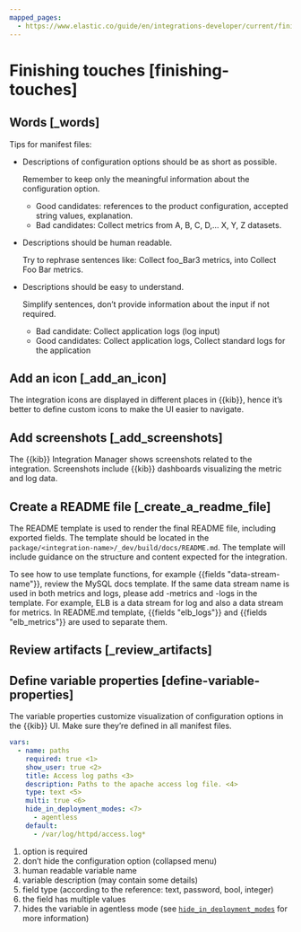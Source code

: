 ```yaml
---
mapped_pages:
  - https://www.elastic.co/guide/en/integrations-developer/current/finishing-touches.html
---
```


# Finishing touches [finishing-touches]

## Words [_words]

Tips for manifest files:

* Descriptions of configuration options should be as short as possible.

    Remember to keep only the meaningful information about the configuration option.

    * Good candidates: references to the product configuration, accepted string values, explanation.
    * Bad candidates: Collect metrics from A, B, C, D,…​ X, Y, Z datasets.


* Descriptions should be human readable.

    Try to rephrase sentences like: Collect foo_Bar3 metrics, into Collect Foo Bar metrics.

* Descriptions should be easy to understand.

    Simplify sentences, don’t provide information about the input if not required.

    * Bad candidate: Collect application logs (log input)
    * Good candidates: Collect application logs, Collect standard logs for the application



## Add an icon [_add_an_icon]

The integration icons are displayed in different places in {{kib}}, hence it’s better to define custom icons to make the UI easier to navigate.


## Add screenshots [_add_screenshots]

The {{kib}} Integration Manager shows screenshots related to the integration. Screenshots include {{kib}} dashboards visualizing the metric and log data.


## Create a README file [_create_a_readme_file]

The README template is used to render the final README file, including exported fields. The template should be located in the `package/<integration-name>/_dev/build/docs/README.md`. The template will include guidance on the structure and content expected for the integration.

To see how to use template functions, for example {{fields "data-stream-name"}}, review the MySQL docs template. If the same data stream name is used in both metrics and logs, please add -metrics and -logs in the template. For example, ELB is a data stream for log and also a data stream for metrics. In README.md template, {{fields "elb_logs"}} and {{fields "elb_metrics"}} are used to separate them.


## Review artifacts [_review_artifacts]



## Define variable properties [define-variable-properties]

The variable properties customize visualization of configuration options in the {{kib}} UI. Make sure they’re defined in all manifest files.

```yaml
vars:
  - name: paths
    required: true <1>
    show_user: true <2>
    title: Access log paths <3>
    description: Paths to the apache access log file. <4>
    type: text <5>
    multi: true <6>
    hide_in_deployment_modes: <7>
      - agentless
    default:
      - /var/log/httpd/access.log*
```

1. option is required
2. don’t hide the configuration option (collapsed menu)
3. human readable variable name
4. variable description (may contain some details)
5. field type (according to the reference: text, password, bool, integer)
6. the field has multiple values
7. hides the variable in agentless mode (see [`hide_in_deployment_modes`](/extend/define-deployment-modes.md#hide_in_deployment_modes) for more information)
